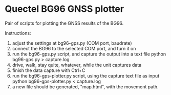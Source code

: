 # Quectel BG96 GNSS plotter

Pair of scripts for plotting the GNSS results of the BG96.


Instructions:
1) adjust the settings at bg96-gps.py (COM port, baudrate)
2) connect the BG96 to the selected COM port, and turn it on
3) run the bg96-gps.py script, and capture the output into a text file
       	python bg96-gps.py > capture.log
4) drive, walk, stay quite, whatever, while the unit captures data
5) finish the data capture with Ctrl+C
6) run the bg96-gps-plotter.py script, using the capture text file as input
		python bg96-gps-plotter.py < capture.log
7) a new file should be generated, "map.html", with the movement path.


